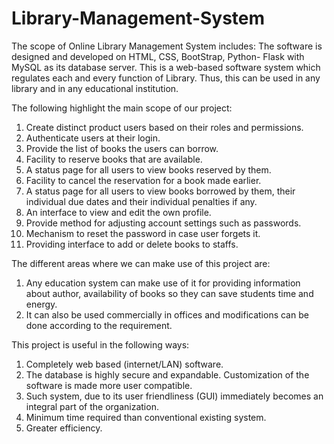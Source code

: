 # Library-Management-System

The scope of Online Library Management System includes:
The software is designed and developed on HTML, CSS, BootStrap, Python- Flask with MySQL as its database server. This is a web-based software system which regulates each and every function of Library. Thus, this can be used in any library and in any educational institution.

The following highlight the main scope of our project:
1)	Create distinct product users based on their roles and permissions.
2)	Authenticate users at their login.
3)	Provide the list of books the users can borrow.
4)	Facility to reserve books that are available.
5)	A status page for all users to view books reserved by them.
6)	Facility to cancel the reservation for a book made earlier.
7)	A status page for all users to view books borrowed by them, their individual due dates and their individual penalties if any.
8)	An interface to view and edit the own profile.
9)	Provide method for adjusting account settings such as passwords.
10)	Mechanism to reset the password in case user forgets it.
11)	Providing interface to add or delete books to staffs.

The different areas where we can make use of this project are:
1)	Any education system can make use of it for providing information about author, availability of books so they can save students time and energy.
2)	It can also be used commercially in offices and modifications can be done according to the requirement.

This project is useful in the following ways:
1)	Completely web based (internet/LAN) software.
2)	The database is highly secure and expandable. Customization of the software is made more user compatible.
3)	Such system, due to its user friendliness (GUI) immediately becomes an integral part of the organization.
4)	Minimum time required than conventional existing system.
5)	Greater efficiency. 
